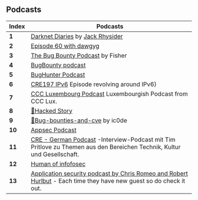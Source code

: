 ## Podcasts
Index | Podcasts
-- | ---
**1** | [Darknet Diaries](https://darknetdiaries.com/) by [Jack Rhysider](https://twitter.com/jackrhysider)
**2** | [Episode 60 with dawgyg](https://darknetdiaries.com/episode/60/)
**3** | [The Bug Bounty Podcast](https://open.spotify.com/show/3yTTlfXH1avrI3FsXZyCpv) by Fisher
**4** | [BugBounty podcast](https://anchor.fm/bugbountypodcast/episodes/)
**5** | [BugHunter Podcast](https://anchor.fm/bughunter)
**6** | [CRE197 IPv6](https://cre.fm/cre197-ipv6) Episode revolving around IPv6)
**7** | [CCC Luxembourg Podcast](http://wiki.c3l.lu/doku.php?id=projects:entr0py_encore) Luxembourgish Podcast from CCC Lux.
**8** | [🔖Hacked Story](https://open.spotify.com/show/21zZfOy7VCSIIWlJ64DElv?si=uQePe37MQA-piWO14fhwFg)
**9** | [🔖Bug-bounties-and-cve](https://soundcloud.com/ic0de/bug-bounties-and-cve) by ic0de
**10** | [Appsec Podcast](https://toppodcast.com/podcast_feeds/absolute-appsec/)
**11** | [CRE - German Podcast](https://cre.fm/) -Interview-Podcast mit Tim Pritlove zu Themen aus den Bereichen Technik, Kultur und Gesellschaft.
**12** | [Human of infofosec](https://soundcloud.com/humans-of-infosec/popular-tracks)
**13** | [Application security podcast by Chris Romeo and Robert Hurlbut](https://open.spotify.com/show/5wB4EQzVlxkQhemETVRZvT) - Each time they have new guest so do check it out.
